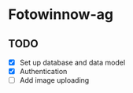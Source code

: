 # Fotowinnow-ag

## TODO

- [x] Set up database and data model
- [x] Authentication
- [ ] Add image uploading
